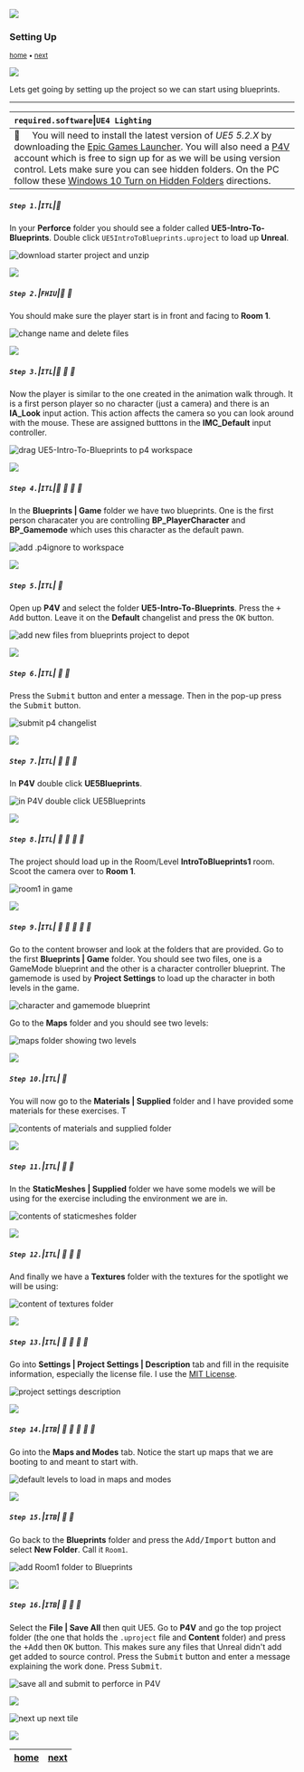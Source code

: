 ![](../images/line3.png)

### Setting Up

<sub>[home](../README.md#user-content-ue4-blueprints) • [next](../constructor-begin/README.md#user-content-constructor--begin-play)</sub>

![](../images/line3.png)

Lets get going by setting up the project so we can start using blueprints.


---

| `required.software`\|`UE4 Lighting`| 
| :--- |
| :floppy_disk: &nbsp; &nbsp; You will need to install the latest version of _UE5 5.2.X_ by downloading the [Epic Games Launcher](https://www.epicgames.com/store/en-US/download). You will also need a [P4V](https://www.perforce.com/downloads/helix-visual-client-p4v) account which is free to sign up for as we will be using version control. Lets make sure you can see hidden folders. On the PC follow these [Windows 10 Turn on Hidden Folders](https://support.microsoft.com/en-us/help/4028316/windows-view-hidden-files-and-folders-in-windows-10) directions.|

##### `Step 1.`\|`ITL`|:small_blue_diamond:

In your **Perforce** folder you should see a folder called **UE5-Intro-To-Blueprints**. Double click `UE5IntroToBlueprints.uproject` to load up **Unreal**.

![download starter project and unzip](images/downloadExtract.png)

![](../images/line2.png)

##### `Step 2.`\|`FHIU`|:small_blue_diamond: :small_blue_diamond: 

You should make sure the player start is in front and facing to **Room 1**.

![change name and delete files](images/changeNameDel.png)

![](../images/line2.png)

##### `Step 3.`\|`ITL`|:small_blue_diamond: :small_blue_diamond: :small_blue_diamond:

Now the player is similar to the one created in the animation walk through.  It is a first person player so no character (just a camera) and there is an **IA_Look** input action.  This action affects the camera so you can look around with the mouse. These are assigned butttons in the **IMC_Default** input controller.

![drag UE5-Intro-To-Blueprints to p4 workspace](images/workspaceFolder.png)

![](../images/line2.png)

##### `Step 4.`\|`ITL`|:small_blue_diamond: :small_blue_diamond: :small_blue_diamond: :small_blue_diamond:

In the **Blueprints | Game** folder we have two blueprints.  One is the first person characater you are controlling **BP_PlayerCharacter** and **BP_Gamemode** which uses this character as the default pawn.

![add .p4ignore to workspace](images/addP4Ignore.png)

![](../images/line2.png)

##### `Step 5.`\|`ITL`| :small_orange_diamond:

Open up **P4V** and select the folder **UE5-Intro-To-Blueprints**.  Press the <kbd>+ Add</kbd> button. Leave it on the **Default** changelist and press the <kbd>OK</kbd> button.

![add new files from blueprints project to depot](images/addToP4.png)


![](../images/line2.png)

##### `Step 6.`\|`ITL`| :small_orange_diamond: :small_blue_diamond:

Press the <kbd>Submit</kbd> button and enter a message.  Then in the pop-up press the <kbd>Submit</kbd> button.

![submit p4 changelist](images/submit.png)

![](../images/line2.png)

##### `Step 7.`\|`ITL`| :small_orange_diamond: :small_blue_diamond: :small_blue_diamond:

In **P4V** double click **UE5Blueprints**.

![in P4V double click UE5Blueprints](images/startGame.png)

![](../images/line2.png)

##### `Step 8.`\|`ITL`| :small_orange_diamond: :small_blue_diamond: :small_blue_diamond: :small_blue_diamond:

The project should load up in the Room/Level **IntroToBlueprints1** room. Scoot the camera over to **Room 1**. 

![room1 in game](images/room1.png)

![](../images/line2.png)

##### `Step 9.`\|`ITL`| :small_orange_diamond: :small_blue_diamond: :small_blue_diamond: :small_blue_diamond: :small_blue_diamond:

Go to the content browser and look at the folders that are provided. Go to the first **Blueprints | Game** folder. You should see two files, one is a GameMode blueprint and the other is a character controller blueprint. The gamemode is used by **Project Settings** to load up the character in both levels in the game.

![character and gamemode blueprint](images/blueprintsFolder.png)


Go to the **Maps** folder and you should see two levels:

![maps folder showing two levels](images/levels.png)

![](../images/line2.png)

##### `Step 10.`\|`ITL`| :large_blue_diamond:

You will now go to the **Materials | Supplied** folder and I have provided some materials for these exercises. T

![contents of materials and supplied folder](images/materials.png)

![](../images/line2.png)

##### `Step 11.`\|`ITL`| :large_blue_diamond: :small_blue_diamond: 

In the **StaticMeshes | Supplied** folder we have some models we will be using for the exercise including the environment we are in.

![contents of staticmeshes folder](images/meshes.png)

![](../images/line2.png)

##### `Step 12.`\|`ITL`| :large_blue_diamond: :small_blue_diamond: :small_blue_diamond: 

And finally we have a **Textures** folder with the textures for the spotlight we will be using:

![content of textures folder](images/textures.png)

![](../images/line2.png)

##### `Step 13.`\|`ITL`| :large_blue_diamond: :small_blue_diamond: :small_blue_diamond:  :small_blue_diamond: 

Go into **Settings | Project Settings | Description** tab and fill in the requisite information, especially the license file.  I use the [MIT License](https://www.google.com/search?client=safari&rls=en&q=mit+open+source+licnese+text&ie=UTF-8&oe=UTF-8).

![project settings description](images/projectDescription.png)

![](../images/line2.png)

##### `Step 14.`\|`ITB`| :large_blue_diamond: :small_blue_diamond: :small_blue_diamond: :small_blue_diamond:  :small_blue_diamond: 

Go into the **Maps and Modes** tab. Notice the start up maps that we are booting to and meant to start with.

![default levels to load in maps and modes](images/mapsAndModes.png)

![](../images/line2.png)

##### `Step 15.`\|`ITB`| :large_blue_diamond: :small_orange_diamond: 

Go back to the **Blueprints** folder and press the <kbd>Add/Import</kbd> button and select **New Folder**. Call it `Room1`.

![add Room1 folder to Blueprints](images/bpRoom1.png)

![](../images/line2.png)

##### `Step 16.`\|`ITB`| :large_blue_diamond: :small_orange_diamond:   :small_blue_diamond: 
Select the **File | Save All** then quit UE5.   Go to **P4V** and go the top project folder (the one that holds the `.uproject` file and **Content** folder) and press the <kbd>+Add</kbd> then <kbd>OK</kbd> button.  This makes sure any files that Unreal didn't add get added to source control. Press the <kbd>Submit</kbd> button and enter a message explaining the work done.  Press <kbd>Submit</kbd>.

![save all and submit to perforce in P4V](images/submitP4.png)

![](../images/line.png)

<!-- <img src="https://via.placeholder.com/1000x100/45D7CA/000000/?text=Next Up - Next Up - Constructor and Begin Play"> -->

![next up next tile](images/banner.png)

![](../images/line.png)

| [home](../README.md#user-content-ue4-blueprints) | [next](../constructor-begin/README.md#user-content-constructor--begin-play)|
|---|---|
